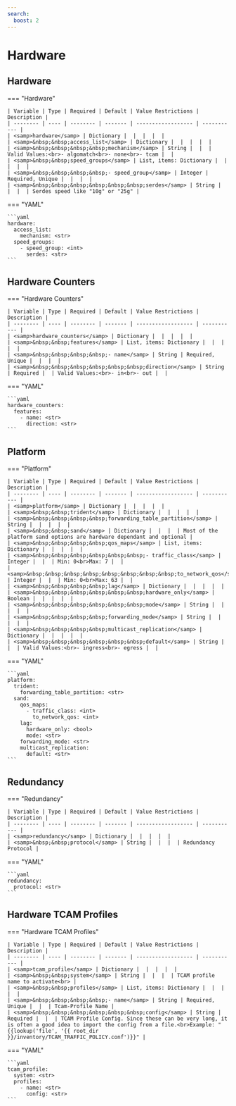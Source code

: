 ```yaml
---
search:
  boost: 2
---
```


# Hardware

## Hardware

=== "Hardware"


    | Variable | Type | Required | Default | Value Restrictions | Description |
    | -------- | ---- | -------- | ------- | ------------------ | ----------- |
    | <samp>hardware</samp> | Dictionary |  |  |  |  |
    | <samp>&nbsp;&nbsp;access_list</samp> | Dictionary |  |  |  |  |
    | <samp>&nbsp;&nbsp;&nbsp;&nbsp;mechanism</samp> | String |  |  | Valid Values:<br>- algomatch<br>- none<br>- tcam |  |
    | <samp>&nbsp;&nbsp;speed_groups</samp> | List, items: Dictionary |  |  |  |  |
    | <samp>&nbsp;&nbsp;&nbsp;&nbsp;- speed_group</samp> | Integer | Required, Unique |  |  |  |
    | <samp>&nbsp;&nbsp;&nbsp;&nbsp;&nbsp;&nbsp;serdes</samp> | String |  |  |  | Serdes speed like "10g" or "25g" |

=== "YAML"

    ```yaml
    hardware:
      access_list:
        mechanism: <str>
      speed_groups:
        - speed_group: <int>
          serdes: <str>
    ```

## Hardware Counters

=== "Hardware Counters"


    | Variable | Type | Required | Default | Value Restrictions | Description |
    | -------- | ---- | -------- | ------- | ------------------ | ----------- |
    | <samp>hardware_counters</samp> | Dictionary |  |  |  |  |
    | <samp>&nbsp;&nbsp;features</samp> | List, items: Dictionary |  |  |  |  |
    | <samp>&nbsp;&nbsp;&nbsp;&nbsp;- name</samp> | String | Required, Unique |  |  |  |
    | <samp>&nbsp;&nbsp;&nbsp;&nbsp;&nbsp;&nbsp;direction</samp> | String | Required |  | Valid Values:<br>- in<br>- out |  |

=== "YAML"

    ```yaml
    hardware_counters:
      features:
        - name: <str>
          direction: <str>
    ```

## Platform

=== "Platform"


    | Variable | Type | Required | Default | Value Restrictions | Description |
    | -------- | ---- | -------- | ------- | ------------------ | ----------- |
    | <samp>platform</samp> | Dictionary |  |  |  |  |
    | <samp>&nbsp;&nbsp;trident</samp> | Dictionary |  |  |  |  |
    | <samp>&nbsp;&nbsp;&nbsp;&nbsp;forwarding_table_partition</samp> | String |  |  |  |  |
    | <samp>&nbsp;&nbsp;sand</samp> | Dictionary |  |  |  | Most of the platform sand options are hardware dependant and optional |
    | <samp>&nbsp;&nbsp;&nbsp;&nbsp;qos_maps</samp> | List, items: Dictionary |  |  |  |  |
    | <samp>&nbsp;&nbsp;&nbsp;&nbsp;&nbsp;&nbsp;- traffic_class</samp> | Integer |  |  | Min: 0<br>Max: 7 |  |
    | <samp>&nbsp;&nbsp;&nbsp;&nbsp;&nbsp;&nbsp;&nbsp;&nbsp;to_network_qos</samp> | Integer |  |  | Min: 0<br>Max: 63 |  |
    | <samp>&nbsp;&nbsp;&nbsp;&nbsp;lag</samp> | Dictionary |  |  |  |  |
    | <samp>&nbsp;&nbsp;&nbsp;&nbsp;&nbsp;&nbsp;hardware_only</samp> | Boolean |  |  |  |  |
    | <samp>&nbsp;&nbsp;&nbsp;&nbsp;&nbsp;&nbsp;mode</samp> | String |  |  |  |  |
    | <samp>&nbsp;&nbsp;&nbsp;&nbsp;forwarding_mode</samp> | String |  |  |  |  |
    | <samp>&nbsp;&nbsp;&nbsp;&nbsp;multicast_replication</samp> | Dictionary |  |  |  |  |
    | <samp>&nbsp;&nbsp;&nbsp;&nbsp;&nbsp;&nbsp;default</samp> | String |  |  | Valid Values:<br>- ingress<br>- egress |  |

=== "YAML"

    ```yaml
    platform:
      trident:
        forwarding_table_partition: <str>
      sand:
        qos_maps:
          - traffic_class: <int>
            to_network_qos: <int>
        lag:
          hardware_only: <bool>
          mode: <str>
        forwarding_mode: <str>
        multicast_replication:
          default: <str>
    ```

## Redundancy

=== "Redundancy"


    | Variable | Type | Required | Default | Value Restrictions | Description |
    | -------- | ---- | -------- | ------- | ------------------ | ----------- |
    | <samp>redundancy</samp> | Dictionary |  |  |  |  |
    | <samp>&nbsp;&nbsp;protocol</samp> | String |  |  |  | Redundancy Protocol |

=== "YAML"

    ```yaml
    redundancy:
      protocol: <str>
    ```

## Hardware TCAM Profiles

=== "Hardware TCAM Profiles"


    | Variable | Type | Required | Default | Value Restrictions | Description |
    | -------- | ---- | -------- | ------- | ------------------ | ----------- |
    | <samp>tcam_profile</samp> | Dictionary |  |  |  |  |
    | <samp>&nbsp;&nbsp;system</samp> | String |  |  |  | TCAM profile name to activate<br> |
    | <samp>&nbsp;&nbsp;profiles</samp> | List, items: Dictionary |  |  |  |  |
    | <samp>&nbsp;&nbsp;&nbsp;&nbsp;- name</samp> | String | Required, Unique |  |  | Tcam-Profile Name |
    | <samp>&nbsp;&nbsp;&nbsp;&nbsp;&nbsp;&nbsp;config</samp> | String | Required |  |  | TCAM Profile Config. Since these can be very long, it is often a good idea to import the config from a file.<br>Example: "{{lookup('file', '{{ root_dir }}/inventory/TCAM_TRAFFIC_POLICY.conf')}}" |

=== "YAML"

    ```yaml
    tcam_profile:
      system: <str>
      profiles:
        - name: <str>
          config: <str>
    ```
